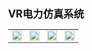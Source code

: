 <table border="0">
  <tr>
    <h2>VR电力仿真系统</h2>
    <td width="25%">
      <img src="/VR电力系统/01.jpg" width="100%">      
    </td>
    <td width="25%">
      <img src="/VR电力系统/02.jpg" width="100%">      
    </td>
    <td width="25%">
      <img src="/VR电力系统/03.jpg" width="100%">      
    </td>
    <td width="25%">
      <img src="/VR电力系统/04.jpg" width="100%">      
    </td>
  </tr>
</table>
